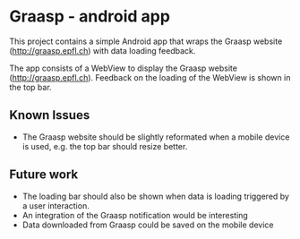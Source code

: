 Graasp - android app
====================

This project contains a simple Android app that wraps the Graasp website (http://graasp.epfl.ch) with data loading feedback.

The app consists of a WebView to display the Graasp website (http://graasp.epfl.ch). Feedback on the loading of the WebView is shown in the top bar.

Known Issues
------------

* The Graasp website should be slightly reformated when a mobile device is used, e.g. the top bar should resize better.

Future work
-----------

* The loading bar should also be shown when data is loading triggered by a user interaction.
* An integration of the Graasp notification would be interesting
* Data downloaded from Graasp could be saved on the mobile device
